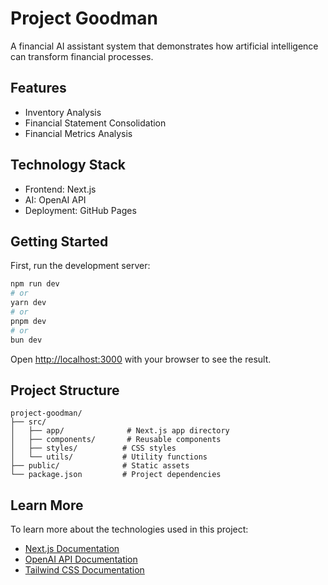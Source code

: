 # Project Goodman

A financial AI assistant system that demonstrates how artificial intelligence can transform financial processes.

## Features

- Inventory Analysis
- Financial Statement Consolidation
- Financial Metrics Analysis

## Technology Stack

- Frontend: Next.js
- AI: OpenAI API
- Deployment: GitHub Pages

## Getting Started

First, run the development server:

```bash
npm run dev
# or
yarn dev
# or
pnpm dev
# or
bun dev
```

Open [http://localhost:3000](http://localhost:3000) with your browser to see the result.

## Project Structure

```
project-goodman/
├── src/
│   ├── app/              # Next.js app directory
│   ├── components/       # Reusable components
│   ├── styles/          # CSS styles
│   └── utils/           # Utility functions
├── public/              # Static assets
└── package.json         # Project dependencies
```

## Learn More

To learn more about the technologies used in this project:

- [Next.js Documentation](https://nextjs.org/docs)
- [OpenAI API Documentation](https://platform.openai.com/docs)
- [Tailwind CSS Documentation](https://tailwindcss.com/docs)
